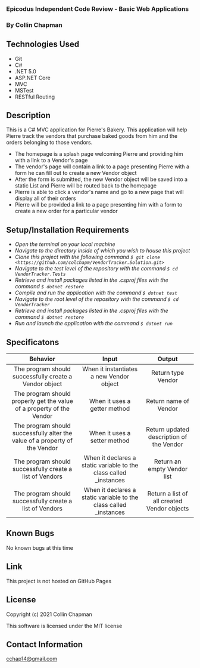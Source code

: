 ### Epicodus Independent Code Review - Basic Web Applications

### By Collin Chapman

## Technologies Used

* Git
* C#
* .NET 5.0
* ASP.NET Core
* MVC
* MSTest
* RESTful Routing

## Description

This is a C# MVC application for Pierre's Bakery. This application will help Pierre track the vendors that purchase baked goods from him and the orders belonging to those vendors. 

* The homepage is a splash page welcoming Pierre and providing him with a link to a Vendor's page
* The vendor's page will contain a link to a page presenting Pierre with a form he can fill out to create a new Vendor object
* After the form is submitted, the new Vendor object will be saved into a static List and Pierre will be routed back to the homepage
* Pierre is able to click a vendor's name and go to a new page that will display all of their orders
* Pierre will be provided a link to a page presenting him with a form to create a new order for a particular vendor

## Setup/Installation Requirements

* _Open the terminal on your local machine_
* _Navigate to the directory inside of which you wish to house this project_
* _Clone this project with the following command  `$ git clone <https://github.com/colchapm/VendorTracker.Solution.git>`_
* _Navigate to the test level of the repository with the command `$ cd VendorTracker.Tests`_
* _Retrieve and install packages listed in the .csproj files with the command `$ dotnet restore`_
* _Compile and run the application with the command `$ dotnet test`_
* _Navigate to the root level of the repository with the command `$ cd VendorTracker`_
* _Retrieve and install packages listed in the .csproj files with the command `$ dotnet restore`_
* _Run and launch the application with the command `$ dotnet run`_

## Specificatons

| Behavior | Input | Output |
|:---: |:---:|:---:|
| The program should successfully create a Vendor object | When it instantiates a new Vendor object | Return type Vendor |
| The program should properly get the value of a property of the Vendor | When it uses a getter method | Return name of Vendor |
| The program should successfully alter the value of a property of the Vendor | When it uses a setter method | Return updated description of the Vendor |
| The program should successfully create a list of Vendors | When it declares a static variable to the class called _instances | Return an empty Vendor list |
| The program should successfully create a list of Vendors | When it declares a static variable to the class called _instances | Return a list of all created Vendor objects |



## Known Bugs

No known bugs at this time 

## Link

This project is not hosted on GitHub Pages

## License

Copyright (c) 2021 Collin Chapman

This software is licensed under the MIT license

## Contact Information

cchap14@gmail.com